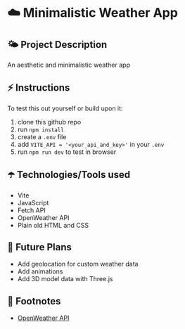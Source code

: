 # ☁️ Minimalistic Weather App

## 🌤️ Project Description
An aesthetic and minimalistic weather app

## ⚡️ Instructions
To test this out yourself or build upon it:
1. clone this github repo
2. run `npm install`
3. create a `.env` file
4. add `VITE_API = '<your_api_and_key>'` in your `.env`
5. run `npm run dev` to test in browser


## ☂️ Technologies/Tools used
- Vite
- JavaScript
- Fetch API
- OpenWeather API
- Plain old HTML and CSS

## 🔮 Future Plans
- Add geolocation for custom weather data
- Add animations
- Add 3D model data with Three.js

## 🔭 Footnotes
- [OpenWeather API](https://weather-app-silkroad.vercel.app/)